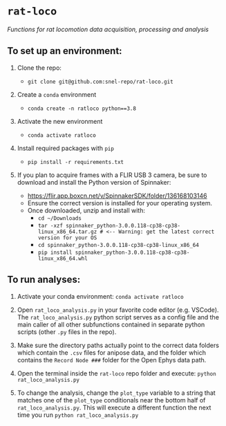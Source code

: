 # `rat-loco`
*Functions for rat locomotion data acquisition, processing and analysis*

## To set up an environment:
1. Clone the repo:
    - `git clone git@github.com:snel-repo/rat-loco.git`

2. Create a `conda` environment
    - `conda create -n ratloco python==3.8`

3. Activate the new environment
    - `conda activate ratloco`

4. Install required packages with `pip`
    - `pip install -r requirements.txt`

5. If you plan to acquire frames with a FLIR USB 3 camera, be sure to download and install the Python version of Spinnaker:
    - https://flir.app.boxcn.net/v/SpinnakerSDK/folder/136168103146
    - Ensure the correct version is installed for your operating system.
    - Once downloaded, unzip and install with:
        - `cd ~/Downloads`
        - `tar -xzf spinnaker_python-3.0.0.118-cp38-cp38-linux_x86_64.tar.gz # <-- Warning: get the latest correct version for your OS`
        - `cd spinnaker_python-3.0.0.118-cp38-cp38-linux_x86_64`
        - `pip install spinnaker_python-3.0.0.118-cp38-cp38-linux_x86_64.whl`
    

## To run analyses:
1. Activate your conda environment: `conda activate ratloco`

2. Open `rat_loco_analysis.py` in your favorite code editor (e.g. VSCode). The `rat_loco_analysis.py` python script serves as a config file and the main caller of all other subfunctions contained in separate python scripts (other `.py` files in the repo).

3. Make sure the directory paths actually point to the correct data folders which contain the `.csv` files for anipose data, and the folder which contains the `Record Node ###` folder for the Open Ephys data path.

4. Open the terminal inside the `rat-loco` repo folder and execute: `python rat_loco_analysis.py`

5. To change the analysis, change the `plot_type` variable to a string that matches one of the `plot_type` conditionals near the bottom half of `rat_loco_analysis.py`. This will execute a different function the next time you run `python rat_loco_analysis.py`

